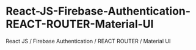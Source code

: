 # React-JS-Firebase-Authentication-REACT-ROUTER-Material-UI
React JS / Firebase Authentication / REACT ROUTER / Material UI
